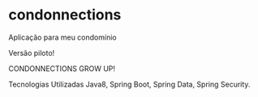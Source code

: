 # condonnections
Aplicação para meu condomínio 

Versão piloto!

CONDONNECTIONS GROW UP!

Tecnologias Utilizadas
Java8, Spring Boot, Spring Data, Spring Security.

